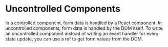 # Uncontrolled Components

In a controlled component, form data is handled by a React component. In uncontrolled components, form data is handled by the DOM itself. To write an uncontrolled component instead of writing an event handler for every state update, you can use a ref to get form values from the DOM.